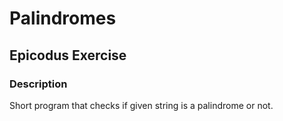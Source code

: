 # Palindromes

## Epicodus Exercise 

### Description

Short program that checks if given string is a palindrome or not.
